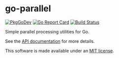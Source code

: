 # go-parallel

[![PkgGoDev](https://pkg.go.dev/badge/github.com/mandykoh/go-parallel)](https://pkg.go.dev/github.com/mandykoh/go-parallel)
[![Go Report Card](https://goreportcard.com/badge/github.com/mandykoh/go-parallel)](https://goreportcard.com/report/github.com/mandykoh/go-parallel)
[![Build Status](https://travis-ci.org/mandykoh/go-parallel.svg?branch=main)](https://travis-ci.org/mandykoh/go-parallel)

Simple parallel processing utilities for Go.

See the [API documentation](https://pkg.go.dev/github.com/mandykoh/go-parallel) for more details.

This software is made available under an [MIT license](LICENSE).
